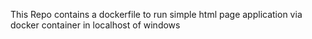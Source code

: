 This Repo contains a dockerfile to run simple html page application via docker container in localhost of windows
